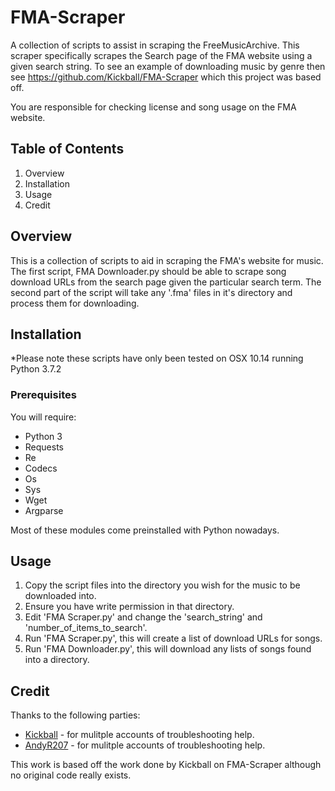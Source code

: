 # FMA-Scraper
A collection of scripts to assist in scraping the FreeMusicArchive. This scraper specifically scrapes the Search page of the FMA website using a given search string. To see an example of downloading music by genre then see https://github.com/Kickball/FMA-Scraper which this project was based off.

You are responsible for checking license and song usage on the FMA website.

## Table of Contents

1. Overview
2. Installation
3. Usage
4. Credit

## Overview

This is a collection of scripts to aid in scraping the FMA's website for music. The first script, FMA Downloader.py should be able to scrape song download URLs from the search page given the particular search term. The second part of the script will take any '.fma' files in it's directory and process them for downloading.

## Installation

*Please note these scripts have only been tested on OSX 10.14 running Python 3.7.2

### Prerequisites

You will require:
* Python 3
* Requests
* Re
* Codecs
* Os
* Sys
* Wget
* Argparse

Most of these modules come preinstalled with Python nowadays.

## Usage

1. Copy the script files into the directory you wish for the music to be downloaded into.
2. Ensure you have write permission in that directory.
3. Edit 'FMA Scraper.py' and change the 'search_string' and 'number_of_items_to_search'.
4. Run 'FMA Scraper.py', this will create a list of download URLs for songs.
5. Run 'FMA Downloader.py', this will download any lists of songs found into a directory.

## Credit

Thanks to the following parties:
* [Kickball](https://github.com/Kickball/FMA-Scraper) - for mulitple accounts of troubleshooting help.
* [AndyR207](https://github.com/AndyR207) - for mulitple accounts of troubleshooting help.

This work is based off the work done by Kickball on FMA-Scraper although no original code really exists.